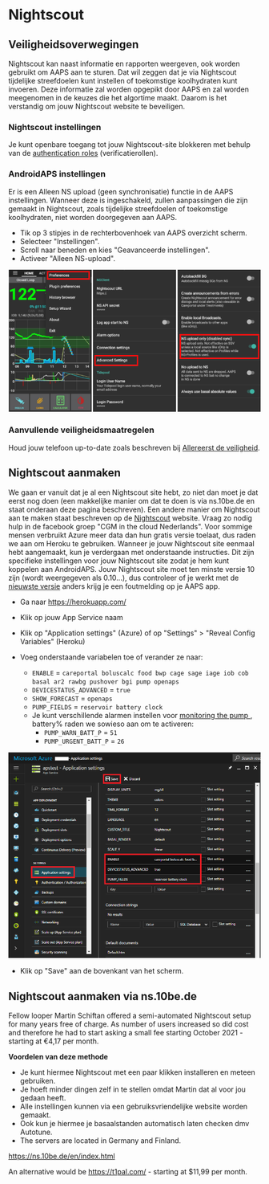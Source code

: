 # Nightscout

## Veiligheidsoverwegingen

Nightscout kan naast informatie en rapporten weergeven, ook worden gebruikt om AAPS aan te sturen. Dat wil zeggen dat je via Nightscout tijdelijke streefdoelen kunt instellen of toekomstige koolhydraten kunt invoeren. Deze informatie zal worden opgepikt door AAPS en zal worden meegenomen in de keuzes die het algortime maakt. Daarom is het verstandig om jouw Nightscout website te beveiligen.

### Nightscout instellingen

Je kunt openbare toegang tot jouw Nightscout-site blokkeren met behulp van de [authentication roles](https://nightscout.github.io/nightscout/security) (verificatierollen).

### AndroidAPS instellingen

Er is een Alleen NS upload (geen synchronisatie) functie in de AAPS instellingen. Wanneer deze is ingeschakeld, zullen aanpassingen die zijn gemaakt in Nightscout, zoals tijdelijke streefdoelen of toekomstige koolhydraten, niet worden doorgegeven aan AAPS.

* Tik op 3 stipjes in de rechterbovenhoek van AAPS overzicht scherm.
* Selecteer "Instellingen".
* Scroll naar beneden en kies "Geavanceerde instellingen".
* Activeer "Alleen NS-upload".

![Alleen NS upload](../images/NSsafety.png)

### Aanvullende veiligheidsmaatregelen

Houd jouw telefoon up-to-date zoals beschreven bij [Allereerst de veiligheid](../Getting-Started/Safety-first.md).

## Nightscout aanmaken

We gaan er vanuit dat je al een Nightscout site hebt, zo niet dan moet je dat eerst nog doen (een makkelijke manier om dat te doen is via ns.10be.de en staat onderaan deze pagina beschreven). Een andere manier om Nightscout aan te maken staat beschreven op de [Nightscout](http://nightscout.github.io/nightscout/new_user/) website. Vraag zo nodig hulp in de facebook groep "CGM in the cloud Nederlands". Voor sommige mensen verbruikt Azure meer data dan hun gratis versie toelaat, dus raden we aan om Heroku te gebruiken. Wanneer je jouw Nightscout site eenmaal hebt aangemaakt, kun je verdergaan met onderstaande instructies. Dit zijn specifieke instellingen voor jouw Nightscout site zodat je hem kunt koppelen aan AndroidAPS. Jouw Nightscout site moet ten minste versie 10 zijn (wordt weergegeven als 0.10...), dus controleer of je werkt met de [nieuwste versie](https://nightscout.github.io/update/update/#updating-your-site-to-the-latest-version) anders krijg je een foutmelding op je AAPS app.

* Ga naar https://herokuapp.com/

* Klik op jouw App Service naam

* Klik op "Application settings" (Azure) of op "Settings" > "Reveal Config Variables" (Heroku)

* Voeg onderstaande variabelen toe of verander ze naar:
  
  * `ENABLE` = `careportal boluscalc food bwp cage sage iage iob cob basal ar2 rawbg pushover bgi pump openaps`
  * `DEVICESTATUS_ADVANCED` = `true`
  * `SHOW_FORECAST` = `openaps`
  * `PUMP_FIELDS` = `reservoir battery clock`
  * Je kunt verschillende alarmen instellen voor [monitoring the pump ](https://github.com/nightscout/cgm-remote-monitor#pump-pump-monitoring), battery% raden we sowieso aan om te activeren: 
    * `PUMP_WARN_BATT_P` = `51`
    * `PUMP_URGENT_BATT_P` = `26` 

![Azure](../images/nightscout1.png)

* Klik op "Save" aan de bovenkant van het scherm.

## Nightscout aanmaken via ns.10be.de

Fellow looper Martin Schiftan offered a semi-automated Nightscout setup for many years free of charge. As number of users increased so did cost and therefore he had to start asking a small fee starting October 2021 - starting at €4,17 per month.

**Voordelen van deze methode**

* Je kunt hiermee Nightscout met een paar klikken installeren en meteen gebruiken. 
* Je hoeft minder dingen zelf in te stellen omdat Martin dat al voor jou gedaan heeft.
* Alle instellingen kunnen via een gebruiksvriendelijke website worden gemaakt. 
* Ook kun je hiermee je basaalstanden automatisch laten checken dmv Autotune. 
* The servers are located in Germany and Finland.

<https://ns.10be.de/en/index.html>

An alternative would be <https://t1pal.com/> - starting at $11,99 per month.